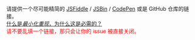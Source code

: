 请提供一个尽可能精简的 [JSFiddle](https://jsfiddle.net/chrisvfritz/50wL7mdz/) / [JSBin](https://jsbin.com/) / [CodePen](https://codepen.io) 或是 GitHub 仓库的链接。
<br>
[什么是*最小化重现*，为什么这是必需的？](#modal)
<br>
<span style="color:red">请不要乱填一个链接，那只会让你的 issue 被直接关闭。</span>
